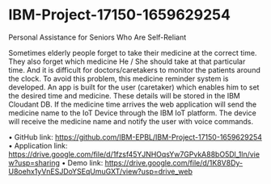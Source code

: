 # IBM-Project-17150-1659629254

Personal Assistance for Seniors Who Are Self-Reliant

Sometimes elderly people forget to take their medicine at the correct time. They also forget which medicine He / She should take at that particular time. And it is difficult for doctors/caretakers to monitor the patients around the clock. To avoid this problem, this medicine reminder system is developed. An app is built for the user (caretaker) which enables him to set the desired time and medicine. These details will be stored in the IBM Cloudant DB. If the medicine time arrives the web application will send the medicine name to the IoT Device through the IBM IoT platform. The device will receive the medicine name and notify the user with voice commands.

•	GitHub link: 
https://github.com/IBM-EPBL/IBM-Project-17150-1659629254
•	Application link:
https://drive.google.com/file/d/1fzsf45YJNHOqsYw7GPvkA88bO5Dl_1ln/view?usp=sharing
•	Demo link:
https://drive.google.com/file/d/1K8V8Dy-U8oehx1yVnESJDoYSEqUmuGXT/view?usp=drive_web
